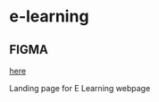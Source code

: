 # e-learning
## FIGMA
[here][def]

Landing page for E Learning webpage

[def]: https://www.figma.com/file/LtUWcNINlMlia3vDR8C3XI/skilled-elearning-landing-page?type=design&node-id=0%3A1&t=qPj2wij86xJIJMgs-1
